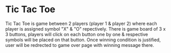 # Tic Tac Toe

Tic Tac Toe is game between 2 players (player 1 & player 2) where each player is assigned symbol "X" & "O" repectively. There is game board of 3 x 3 buttons, players will click on each button one by one & respective symbols will be placed on that button. Once winning condition is justified, user will be redrected to game over page with winning message there.
